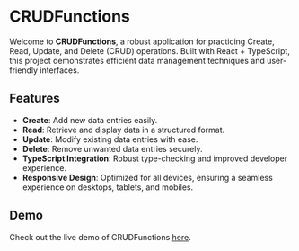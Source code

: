 # CRUDFunctions

Welcome to **CRUDFunctions**, a robust application for practicing Create, Read, Update, and Delete (CRUD) operations. Built with React + TypeScript, this project demonstrates efficient data management techniques and user-friendly interfaces.

## Features

- **Create**: Add new data entries easily.
- **Read**: Retrieve and display data in a structured format.
- **Update**: Modify existing data entries with ease.
- **Delete**: Remove unwanted data entries securely.
- **TypeScript Integration**: Robust type-checking and improved developer experience.
- **Responsive Design**: Optimized for all devices, ensuring a seamless experience on desktops, tablets, and mobiles.

## Demo

Check out the live demo of CRUDFunctions [here](https://Subaiyal-Rehan.github.io/CRUDFunctions).
